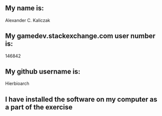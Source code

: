 ## My name is:
Alexander C. Kaliczak

## My gamedev.stackexchange.com user number is:
146842

## My github username is:
Hierbioarch

## I have installed the software on my computer as a part of the exercise
